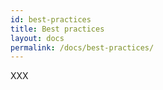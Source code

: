```yaml
---
id: best-practices
title: Best practices
layout: docs
permalink: /docs/best-practices/
---
```


XXX
